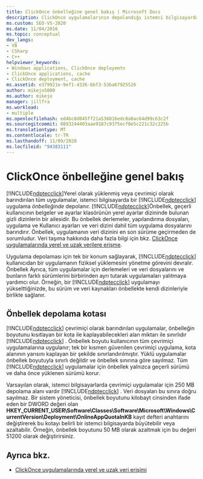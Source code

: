 ```yaml
---
title: ClickOnce önbelleğine genel bakış | Microsoft Docs
description: ClickOnce uygulamalarının depolandığı istemci bilgisayardaki gizli dizinleri içeren ClickOnce uygulama önbelleği hakkında bilgi edinin.
ms.custom: SEO-VS-2020
ms.date: 11/04/2016
ms.topic: conceptual
dev_langs:
- VB
- CSharp
- C++
helpviewer_keywords:
- Windows applications, ClickOnce deployemtn
- ClickOnce applications, cache
- ClickOnce deployment, cache
ms.assetid: e379921e-9ef1-4326-bbf3-53ba67925526
author: mikejo5000
ms.author: mikejo
manager: jillfra
ms.workload:
- multiple
ms.openlocfilehash: ed4bc8d045ff21a536016edc0a0ac64d99c63c2f
ms.sourcegitcommit: 0893244403aae9187c9375ecf0e5c221c32c225b
ms.translationtype: MT
ms.contentlocale: tr-TR
ms.lasthandoff: 11/09/2020
ms.locfileid: "94383111"
---
```

# <a name="clickonce-cache-overview"></a>ClickOnce önbelleğine genel bakış
[!INCLUDE[ndptecclick](../deployment/includes/ndptecclick_md.md)]Yerel olarak yüklenmiş veya çevrimiçi olarak barındırılan tüm uygulamalar, istemci bilgisayarda bir [!INCLUDE[ndptecclick](../deployment/includes/ndptecclick_md.md)] uygulama *önbelleğinde* depolanır. [!INCLUDE[ndptecclick](../deployment/includes/ndptecclick_md.md)]Önbellek, geçerli kullanıcının belgeler ve ayarlar klasörünün yerel ayarlar dizininde bulunan gizli dizinlerin bir ailesidir. Bu önbellek derlemeler, yapılandırma dosyaları, uygulama ve Kullanıcı ayarları ve veri dizini dahil tüm uygulama dosyalarını barındırır. Önbellek, uygulamanın veri dizinini en son sürüme geçirmeden de sorumludur. Veri taşıma hakkında daha fazla bilgi için bkz. [ClickOnce uygulamalarında yerel ve uzak verilere erişme](../deployment/accessing-local-and-remote-data-in-clickonce-applications.md).

 Uygulama depolaması için tek bir konum sağlayarak, [!INCLUDE[ndptecclick](../deployment/includes/ndptecclick_md.md)] kullanıcıdan bir uygulamanın fiziksel yüklemesini yönetme görevini devralır. Önbellek Ayrıca, tüm uygulamalar için derlemeleri ve veri dosyalarını ve bunların farklı sürümlerini birbirinden ayrı tutarak uygulamaları yalıtmaya yardımcı olur. Örneğin, bir [!INCLUDE[ndptecclick](../deployment/includes/ndptecclick_md.md)] uygulamayı yükselttiğinizde, bu sürüm ve veri kaynakları önbellekte kendi dizinleriyle birlikte sağlanır.

## <a name="cache-storage-quota"></a>Önbellek depolama kotası
 [!INCLUDE[ndptecclick](../deployment/includes/ndptecclick_md.md)] çevrimiçi olarak barındırılan uygulamalar, önbelleğin boyutunu kısıtlayan bir kota ile kaplayabilecekleri alan miktarı ile sınırlıdır [!INCLUDE[ndptecclick](../deployment/includes/ndptecclick_md.md)] . Önbellek boyutu kullanıcının tüm çevrimiçi uygulamalarına uygulanır; tek bir kısmen güvenilen çevrimiçi uygulama, kota alanının yarısını kaplayan bir şekilde sınırlandırılmıştır. Yüklü uygulamalar önbellek boyutuyla sınırlı değildir ve önbellek sınırına göre sayılmaz. Tüm [!INCLUDE[ndptecclick](../deployment/includes/ndptecclick_md.md)] uygulamalar için önbellek yalnızca geçerli sürümü ve daha önce yüklenen sürümü korur.

 Varsayılan olarak, istemci bilgisayarlarda çevrimiçi uygulamalar için 250 MB depolama alanı vardır [!INCLUDE[ndptecclick](../deployment/includes/ndptecclick_md.md)] . Veri dosyaları bu sınıra doğru sayılmaz. Bir sistem yöneticisi, önbellek boyutunu kilobayt cinsinden ifade eden bir DWORD değeri olan **HKEY_CURRENT_USER\Software\Classes\Software\Microsoft\Windows\CurrentVersion\Deployment\OnlineAppQuotaInKB** kayıt defteri anahtarını değiştirerek bu kotayı belirli bir istemci bilgisayarda büyütebilir veya azaltabilir. Örneğin, önbellek boyutunu 50 MB olarak azaltmak için bu değeri 51200 olarak değiştirirsiniz.

## <a name="see-also"></a>Ayrıca bkz.
- [ClickOnce uygulamalarında yerel ve uzak veri erişimi](../deployment/accessing-local-and-remote-data-in-clickonce-applications.md)